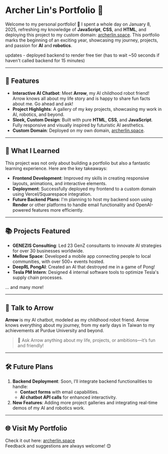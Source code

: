 # Archer Lin's Portfolio 🚀

Welcome to my personal portfolio! 🎉 I spent a whole day on January 8, 2025, refreshing my knowledge of **JavaScript**, **CSS**, and **HTML**, and deploying this project to my custom domain: [archerlin.space](https://archerlin.space). This portfolio marks the beginning of an exciting year, showcasing my journey, projects, and passion for **AI** and **robotics**.

updates - deployed backend to render free tier (has to wait ~50 seconds if haven't called backend for 15 minutes)

---
## 🌟 Features
- **Interactive AI Chatbot**: Meet **Arrow**, my AI childhood robot friend! Arrow knows all about my life story and is happy to share fun facts about me. Go ahead and ask!
- **Project Highlights**: A gallery of my key projects, showcasing my work in AI, robotics, and beyond.
- **Sleek, Custom Design**: Built with pure **HTML**, **CSS**, and **JavaScript**. Fully responsive and visually inspired by futuristic AI aesthetics.
- **Custom Domain**: Deployed on my own domain, [archerlin.space](https://archerlin.space).

---

## 🔧 What I Learned
This project was not only about building a portfolio but also a fantastic learning experience. Here are the key takeaways:
- **Frontend Development**: Improved my skills in creating responsive layouts, animations, and interactive elements.
- **Deployment**: Successfully deployed my frontend to a custom domain using Vercel/Squarespace integration.
- **Future Backend Plans**: I'm planning to host my backend soon using **Render** or other platforms to handle email functionality and OpenAI-powered features more efficiently.

---

## 📚 Projects Featured
- **GENEZIS Consulting**: Led 23 GenZ consultants to innovate AI strategies for over 30 businesses worldwide.
- **Mellow Space**: Developed a mobile app connecting people to local communities, with over 500+ events hosted.
- **DeepRL PongAI**: Created an AI that destroyed me in a game of Pong!
- **Tesla PM Intern**: Designed 4 internal software tools to optimize Tesla's supply chain processes.

... and many more!

---

## 🤖 Talk to Arrow
**Arrow** is my AI chatbot, modeled as my childhood robot friend. Arrow knows everything about my journey, from my early days in Taiwan to my achievements at Purdue University and beyond.

> 💬 Ask Arrow anything about my life, projects, or ambitions—it’s fun and friendly!

---

## 🛠️ Future Plans
1. **Backend Deployment**: Soon, I’ll integrate backend functionalities to handle:
   - **Contact forms** with email capabilities.
   - **AI chatbot API calls** for enhanced interactivity.
2. **New Features**: Adding more project galleries and integrating real-time demos of my AI and robotics work.

---

## 🌐 Visit My Portfolio
Check it out here: [archerlin.space](https://archerlin.space)  
Feedback and suggestions are always welcome! 😊
